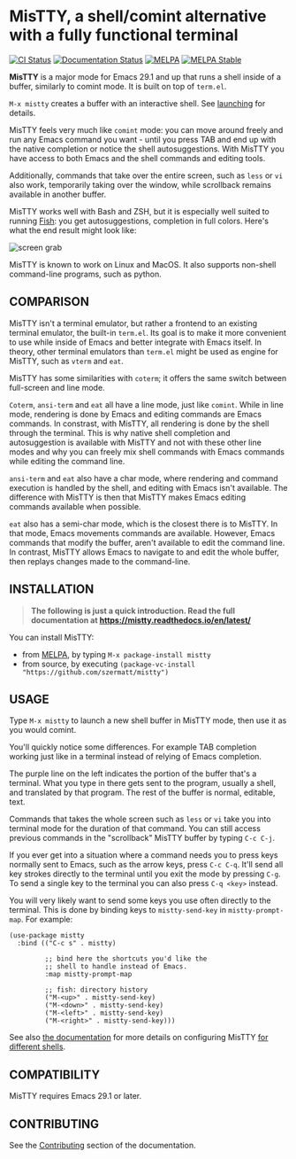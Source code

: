 # MisTTY, a shell/comint alternative with a fully functional terminal

[![CI Status](https://github.com/szermatt/mistty/actions/workflows/CI.yml/badge.svg)](https://github.com/szermatt/mistty/actions/workflows/test.yml)
[![Documentation Status](https://readthedocs.org/projects/mistty/badge/?version=latest)](https://mistty.readthedocs.io/en/latest/?badge=latest)
[![MELPA](https://melpa.org/packages/mistty-badge.svg)](https://melpa.org/#/mistty)
[![MELPA Stable](https://stable.melpa.org/packages/mistty-badge.svg)](https://stable.melpa.org/#/mistty)

**MisTTY** is a major mode for Emacs 29.1 and up that runs
a shell inside of a buffer, similarly to comint mode. It is built on
top of `term.el`.

`M-x mistty` creates a buffer with an interactive shell. See
[launching](https://mistty.readthedocs.io/en/latest/usage.html#launching)
for details.

MisTTY feels very much like `comint` mode: you can move around freely
and run any Emacs command you want - until you press TAB and end up
with the native completion or notice the shell autosuggestions. With
MisTTY you have access to both Emacs and the shell commands and
editing tools.

Additionally, commands that take over the entire screen, such as
`less` or `vi` also work, temporarily taking over the window, while
scrollback remains available in another buffer.

MisTTY works well with Bash and ZSH, but it is especially well
suited to running [Fish](https://fishshell.com): you get
autosuggestions, completion in full colors. Here's what the end
result might look like:

![screen grab](https://github.com/szermatt/mistty/blob/master/screengrab.gif?raw=true)

MisTTY is known to work on Linux and MacOS. It also supports non-shell
command-line programs, such as python.

## COMPARISON

MisTTY isn't a terminal emulator, but rather a frontend to an existing
terminal emulator, the built-in `term.el`. Its goal is to make it more
convenient to use while inside of Emacs and better integrate with
Emacs itself. In theory, other terminal emulators than `term.el` might
be used as engine for MisTTY, such as `vterm` and `eat`.

MisTTY has some similarities with `coterm`; it offers the same switch
between full-screen and line mode.

`Coterm`, `ansi-term` and `eat` all have a line mode, just like
`comint`. While in line mode, rendering is done by Emacs and editing
commands are Emacs commands. In constrast, with MisTTY, all rendering
is done by the shell through the terminal. This is why native shell
completion and autosuggestion is available with MisTTY and not with
these other line modes and why you can freely mix shell commands with
Emacs commands while editing the command line.

`ansi-term` and `eat` also have a char mode, where rendering and
command execution is handled by the shell, and editing with Emacs
isn't available. The difference with MisTTY is then that MisTTY makes
Emacs editing commands available when possible.

`eat` also has a semi-char mode, which is the closest there is to
MisTTY. In that mode, Emacs movements commands are available. However,
Emacs commands that modify the buffer, aren't available to edit the
command line. In contrast, MisTTY allows Emacs to navigate to and edit
the whole buffer, then replays changes made to the command-line.

## INSTALLATION

> **The following is just a quick introduction. Read the full documentation at https://mistty.readthedocs.io/en/latest/**

You can install MisTTY:
- from [MELPA](https://melpa.org/#/getting-started), by typing `M-x package-install mistty`
- from source, by executing `(package-vc-install "https://github.com/szermatt/mistty")`

## USAGE

Type `M-x mistty` to launch a new shell buffer in MisTTY mode, then
use it as you would comint.

You'll quickly notice some differences. For example TAB completion
working just like in a terminal instead of relying of Emacs
completion.

The purple line on the left indicates the portion of the buffer
that's a terminal. What you type in there gets sent to the program,
usually a shell, and translated by that program. The rest of the
buffer is normal, editable, text.

Commands that takes the whole screen such as `less` or `vi` take you
into terminal mode for the duration of that command. You can still
access previous commands in the "scrollback" MisTTY buffer by typing
`C-c C-j`.

If you ever get into a situation where a command needs you to press
keys normally sent to Emacs, such as the arrow keys, press `C-c C-q`.
It'll send all key strokes directly to the terminal until you exit
the mode by pressing `C-g`. To send a single key to the terminal
you can also press `C-q <key>` instead.

You will very likely want to send some keys you use often directly
to the terminal. This is done by binding keys to `mistty-send-key`
in `mistty-prompt-map`. For example:

```elisp
(use-package mistty
  :bind (("C-c s" . mistty)

         ;; bind here the shortcuts you'd like the
         ;; shell to handle instead of Emacs.
         :map mistty-prompt-map

         ;; fish: directory history
         ("M-<up>" . mistty-send-key)
         ("M-<down>" . mistty-send-key)
         ("M-<left>" . mistty-send-key)
         ("M-<right>" . mistty-send-key)))
```

See also [the documentation](https://mistty.readthedocs.io/en/latest/)
for more details on configuring MisTTY [for different
shells](https://mistty.readthedocs.io/en/latest/shells.html).

## COMPATIBILITY

MisTTY requires Emacs 29.1 or later.

## CONTRIBUTING

See the [Contributing](https://mistty.readthedocs.io/en/latest/contrib.html)
section of the documentation.
